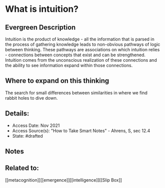 # What is intuition?
## Evergreen Description
Intuition is the product of knowledge - all the information that is parsed in the process of gathering knowledge leads to non-obvious pathways of logic between  thinking. These pathways are associations on which intuition relies - connections between concepts that exist and can be strengthened. Intuition comes from the unconscious realization of these connections and the ability to see information expand within those connections.

## Where to expand on this thinking
The search for small differences between similarities in where we find rabbit holes to dive down.
## Details:
- Access Date: Nov 2021
- Access Source(s): "How to Take Smart Notes" - Ahrens, S, sec 12.4
- State: #drafted 

## Notes

## Related to: 
[[metacognition]][[emergence]][[intelligence]][[Slip Box]]
